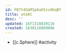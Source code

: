 ```yaml
---
id: FB7t4OaMIp6aG5zvGKqBf
title: ateAt
desc: ''
updated: 1671318839116
created: 1638116009086
---
```




- [[c.Sphere]] #activity

